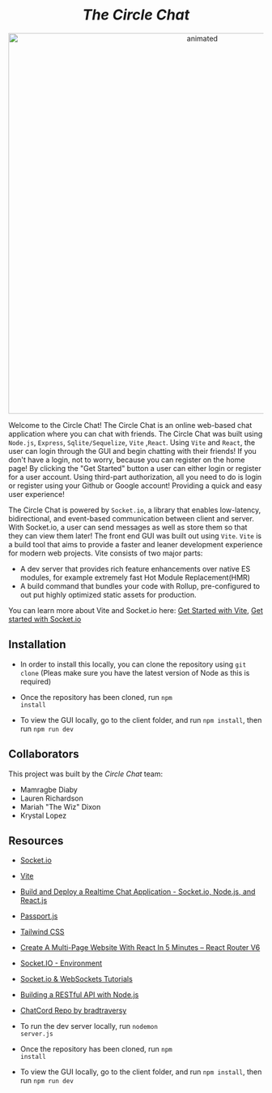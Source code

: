 <h1 align="center"><i>The Circle Chat </i></h1>
<p align="center">
<img  width=750 src="circle_chat.gif" alt="animated"/>
</p>

Welcome to the Circle Chat! The Circle Chat is an online web-based chat application where you can chat with friends. The Circle Chat was built using <code>Node.js</code>, <code>Express</code>, <code>Sqlite/Sequelize</code>, <code>Vite</code> ,<code>React</code>. Using <code>Vite</code> and <code>React</code>, the user can login through the GUI and begin chatting with their friends! If you don't have a login, not to worry, because you can register on the home page! By clicking the "Get Started" button a user can either login or register for a user account. Using third-part authorization, all you need to do is login or register using your Github or Google account! Providing a quick and easy user experience!

The Circle Chat is powered by <code>Socket.io</code>, a library that enables low-latency, bidirectional, and event-based communication between client and server. With Socket.io, a user can send messages as well as store them so that they can view them later! The front end GUI was built out using <code>Vite</code>. <code>Vite</code> is a build tool that aims to provide a faster and leaner development experience for modern web projects. Vite consists of two major parts:

* A dev server that provides rich feature enhancements over native ES modules, for example extremely fast Hot Module Replacement(HMR)
* A build command that bundles your code with Rollup, pre-configured to out put highly optimized static assets for production.

You can learn more about Vite and Socket.io here: [Get Started with Vite](https://vitejs.dev/guide/), [Get started with Socket.io](https://socket.io/get-started/chat)

## Installation

* In order to install this locally, you can clone the repository using <code>git clone</code> (Pleas make sure you have the latest version of Node as this is required)


* Once the repository has been cloned, run <code>npm install</code>
* To view the GUI locally, go to the client folder, and run <code>npm install</code>, then run <code>npm run dev</code>

## Collaborators

This project was built by the <i>Circle Chat</i> team:

* Mamragbe Diaby
* Lauren Richardson
* Mariah "The Wiz" Dixon
* Krystal Lopez

## Resources

* [Socket.io](https://socket.io/)
* [Vite](https://vitejs.dev/)
* [Build and Deploy a Realtime Chat Application - Socket.io, Node.js, and React.js](https://www.youtube.com/watch?v=ZwFA3YMfkoc&t=2129s)
* [Passport.js](https://www.passportjs.org/)
* [Tailwind CSS](https://tailwindcss.com/)
* [Create A Multi-Page Website With React In 5 Minutes – React Router V6](techomoro.com/how-to-create-a-multi-page-website-with-react-in-5-minutes/)
* [Socket.IO - Environment](https://www.tutorialspoint.com/socket.io/socket.io_environment.htm)
* [Socket.io & WebSockets Tutorials](https://www.youtube.com/playlist?list=PLYPFxrXyK0ByCS-KG6BZYEoXOkRugZuLD)
* [Building a RESTful API with Node.js](https://www.youtube.com/playlist?list=PL55RiY5tL51q4D-B63KBnygU6opNPFk_q)
* [ChatCord Repo by bradtraversy](https://github.com/bradtraversy/chatcord)

* To run the dev server locally, run <code>nodemon server.js</code>
* Once the repository has been cloned, run <code>npm install</code>
* To view the GUI locally, go to the client folder, and run <code>npm install</code>, then run <code>npm run dev</code>